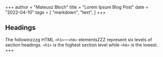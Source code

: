 +++
author = "Mateusz Błoch"
title = "Lorem Ipsum Blog Post"
date = "2022-04-10"
tags = [
    "markdown",
    "text",
]
+++
## Headings

The followinzzzg HTML `<h1>`—`<h6>` elementsZZZ represent six levels of section headings. `<h1>` is the highest section level while `<h6>` is the lowest.
+++
